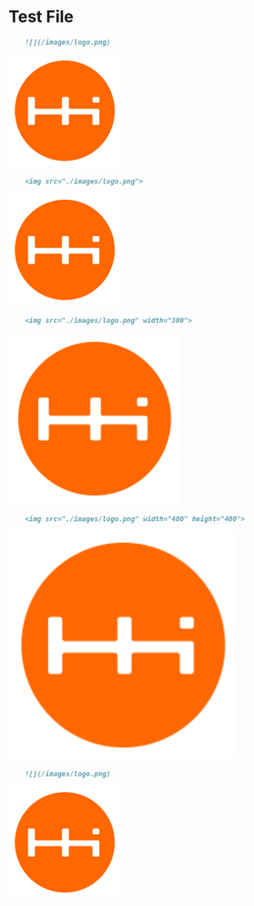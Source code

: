 # Test File

```md
    ![](/images/logo.png)
```
![](/images/logo.png)


```md
    <img src="./images/logo.png">
```
<img src="./images/logo.png">

```md
    <img src="./images/logo.png" width="300">
```
<img src="./images/logo.png" width="300">

```md
    <img src="./images/logo.png" width="400" height="400">
```
<img src="./images/logo.png" width="400" height="400">

```md
    ![](/images/logo.png)
```
![](/images/logo.png)